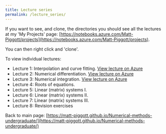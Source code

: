 ```yaml
---
title: Lecture series
permalink: /lecture_series/
---
```


If you want to see, and clone, the directories you should see all the lectures at my 'My Projects' page:
[https://notebooks.azure.com/Matt-Piggott/projects](https://notebooks.azure.com/Matt-Piggott/projects).

You can then right click and 'clone'.


To view individual lectures:

* Lecture 1: Interpolation and curve fitting.
[View lecture on Azure](https://notebooks.azure.com/Matt-Piggott/projects/numerical-methods-lecture-1)
* Lecture 2: Numerical differentiation.
[View lecture on Azure](https://notebooks.azure.com/Matt-Piggott/projects/numerical-methods-lecture-2)
* Lecture 3: Numerical integration.
[View lecture on Azure](https://notebooks.azure.com/Matt-Piggott/projects/numerical-methods-lecture-3)
* Lecture 4: Roots of equations.
* Lecture 5: Linear (matrix) systems I.
* Lecture 6: Linear (matrix) systems II.
* Lecture 7: Linear (matrix) systems III.
* Lecture 8: Revision exercises


Back to main page: [https://matt-piggott.github.io/Numerical-methods-undergraduate/](https://matt-piggott.github.io/Numerical-methods-undergraduate/)
